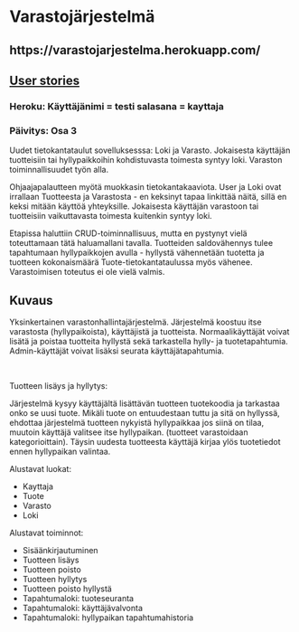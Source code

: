 <h1>Varastojärjestelmä</h1>
<h2>https://varastojarjestelma.herokuapp.com/</h2>
<h2><a href="https://github.com/ktatu/Varastojarjestelma/blob/master/documentation/userstories.md">User stories</a></h2>
<h3>Heroku: Käyttäjänimi = testi salasana = kayttaja</h3>
<h3>Päivitys: Osa 3</h3>
Uudet tietokantataulut sovelluksesssa: Loki ja Varasto. Jokaisesta käyttäjän tuotteisiin tai hyllypaikkoihin kohdistuvasta toimesta syntyy loki. Varaston toiminnallisuudet työn alla.

Ohjaajapalautteen myötä muokkasin tietokantakaaviota. User ja Loki ovat irrallaan Tuotteesta ja Varastosta - en keksinyt tapaa linkittää näitä, sillä en keksi mitään käyttöä yhteyksille. Jokaisesta käyttäjän varastoon tai tuotteisiin vaikuttavasta toimesta kuitenkin syntyy loki.

Etapissa haluttiin CRUD-toiminnallisuus, mutta en pystynyt vielä toteuttamaan tätä haluamallani tavalla. Tuotteiden saldovähennys tulee tapahtumaan hyllypaikkojen avulla - hyllystä vähennetään tuotetta ja tuotteen kokonaismäärä Tuote-tietokantataulussa myös vähenee. Varastoimisen toteutus ei ole vielä valmis.

<h2>Kuvaus</h2>
<p>
Yksinkertainen varastonhallintajärjestelmä. Järjestelmä koostuu itse varastosta (hyllypaikoista), käyttäjistä ja tuotteista. Normaalikäyttäjät voivat lisätä ja poistaa tuotteita hyllystä sekä tarkastella hylly- ja tuotetapahtumia. Admin-käyttäjät voivat lisäksi seurata käyttäjätapahtumia. 
</p>
<br>

<p>
Tuotteen lisäys ja hyllytys:
</p>
<p>
Järjestelmä kysyy käyttäjältä lisättävän tuotteen tuotekoodia ja tarkastaa onko se uusi tuote. Mikäli tuote on entuudestaan tuttu ja sitä on hyllyssä, ehdottaa järjestelmä tuotteen nykyistä hyllypaikkaa jos siinä on tilaa, muutoin käyttäjä valitsee itse hyllypaikan. (tuotteet varastoidaan kategorioittain). Täysin uudesta tuotteesta käyttäjä kirjaa ylös tuotetiedot ennen hyllypaikan valintaa. 
</p>

<p>
Alustavat luokat:
</p>
<ul>
 <li>Kayttaja</li>
 <li>Tuote</li>
 <li>Varasto</li>
 <li>Loki</li>
</ul>

<p>
Alustavat toiminnot:
</p>
<ul>
 <li>Sisäänkirjautuminen</li>
 <li>Tuotteen lisäys</li>
 <li>Tuotteen poisto</li>
 <li>Tuotteen hyllytys</li>
 <li>Tuotteen poisto hyllystä</li>
 <li>Tapahtumaloki: tuoteseuranta</li>
 <li>Tapahtumaloki: käyttäjävalvonta</li>
 <li>Tapahtumaloki: hyllypaikan tapahtumahistoria</li>
</ul>

